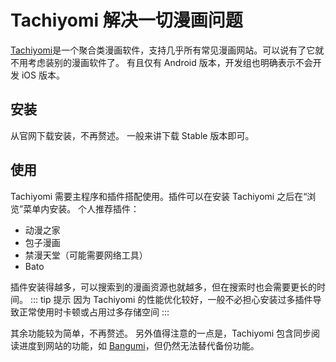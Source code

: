 # Tachiyomi 解决一切漫画问题
[Tachiyomi](https://tachiyomi.org)是一个聚合类漫画软件，支持几乎所有常见漫画网站。可以说有了它就不用考虑装别的漫画软件了。
有且仅有 Android 版本，开发组也明确表示不会开发 iOS 版本。
## 安装
从官网下载安装，不再赘述。
一般来讲下载 Stable 版本即可。
## 使用
Tachiyomi 需要主程序和插件搭配使用。插件可以在安装 Tachiyomi 之后在“浏览”菜单内安装。
个人推荐插件：
- 动漫之家
- 包子漫画
- 禁漫天堂（可能需要网络工具）
- Bato

插件安装得越多，可以搜索到的漫画资源也就越多，但在搜索时也会需要更长的时间。
::: tip 提示
因为 Tachiyomi 的性能优化较好，一般不必担心安装过多插件导致正常使用时卡顿或占用过多存储空间
:::

其余功能较为简单，不再赘述。
另外值得注意的一点是，Tachiyomi 包含同步阅读进度到网站的功能，如 [Bangumi](https://bgm.tv)，但仍然无法替代备份功能。
